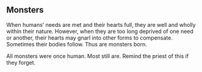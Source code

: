 ## Monsters
When humans’ needs are met and their hearts full, they are well and wholly within their nature. However, when they are too long deprived of one need or another, their hearts may gnarl into other forms to compensate. Sometimes their bodies follow. Thus are monsters born.

All monsters were once human. Most still are. Remind the priest of this if they forget.